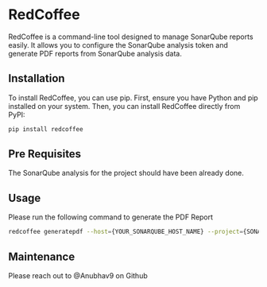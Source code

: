 # RedCoffee

RedCoffee is a command-line tool designed to manage SonarQube reports easily. It allows you to configure the SonarQube analysis token and generate PDF reports from SonarQube analysis data.

## Installation

To install RedCoffee, you can use pip. First, ensure you have Python and pip installed on your system. Then, you can install RedCoffee directly from PyPI:

```bash
pip install redcoffee
```

## Pre Requisites

The SonarQube analysis for the project should have been already done.

## Usage

Please run the following command to generate the PDF Report

```bash
redcoffee generatepdf --host={YOUR_SONARQUBE_HOST_NAME} --project={SONARQUBE_PROJECT_KEY} --path={PATH WHERE PDF FILE IS TO BE STORED} --token={SONARQUBE_GLOBAL_ANALYSIS_TOKEN}
```

## Maintenance

Please reach out to @Anubhav9 on Github

